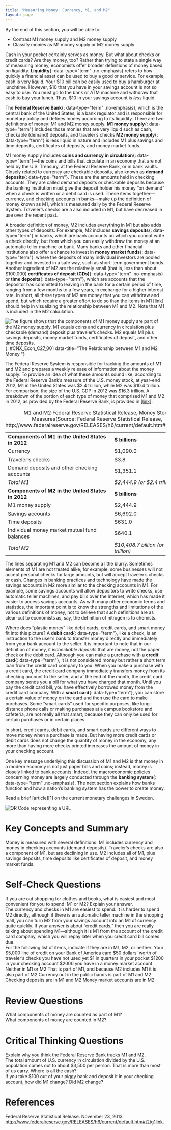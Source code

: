 ```yaml
---
title: "Measuring Money: Currency, M1, and M2"
layout: page
---
```



<div data-type="abstract" markdown="1">
By the end of this section, you will be able to:

* Contrast M1 money supply and M2 money supply
* Classify monies as M1 money supply or M2 money supply

</div>

Cash in your pocket certainly serves as money. But what about checks or credit cards? Are they money, too? Rather than trying to state a single way of measuring money, economists offer broader definitions of money based on liquidity. **Liquidity**{: data-type="term" .no-emphasis} refers to how quickly a financial asset can be used to buy a good or service. For example, cash is very liquid. Your $10 bill can be easily used to buy a hamburger at lunchtime. However, $10 that you have in your savings account is not so easy to use. You must go to the bank or ATM machine and withdraw that cash to buy your lunch. Thus, $10 in your savings account is *less* liquid.

The **Federal Reserve Bank**{: data-type="term" .no-emphasis}, which is the central bank of the United States, is a bank regulator and is responsible for monetary policy and defines money according to its liquidity. There are two definitions of money: M1 and M2 money supply. **M1 money supply**{: data-type="term"} includes those monies that are very liquid such as cash, checkable (demand) deposits, and traveler’s checks **M2 money supply**{: data-type="term"} is less liquid in nature and includes M1 plus savings and time deposits, certificates of deposits, and money market funds.

M1 money supply includes **coins and currency in circulation**{: data-type="term"}—the coins and bills that circulate in an economy that are not held by the U.S. Treasury, at the Federal Reserve Bank, or in bank vaults. Closely related to currency are checkable deposits, also known as **demand deposits**{: data-type="term"}. These are the amounts held in checking accounts. They are called demand deposits or checkable deposits because the banking institution must give the deposit holder his money “on demand” when a check is written or a debit card is used. These items together—currency, and checking accounts in banks—make up the definition of money known as M1, which is measured daily by the Federal Reserve System. Traveler’s checks are a also included in M1, but have decreased in use over the recent past.

A broader definition of money, M2 includes everything in M1 but also adds other types of deposits. For example, M2 includes **savings deposits**{: data-type="term"} in banks, which are bank accounts on which you cannot write a check directly, but from which you can easily withdraw the money at an automatic teller machine or bank. Many banks and other financial institutions also offer a chance to invest in **money market funds**{: data-type="term"}, where the deposits of many individual investors are pooled together and invested in a safe way, such as short-term government bonds. Another ingredient of M2 are the relatively small (that is, less than about $100,000) **certificates of deposit (CDs)**{: data-type="term" .no-emphasis} or **time deposits**{: data-type="term"}, which are accounts that the depositor has committed to leaving in the bank for a certain period of time, ranging from a few months to a few years, in exchange for a higher interest rate. In short, all these types of M2 are money that you can withdraw and spend, but which require a greater effort to do so than the items in M1 [\[link\]](#CNX_Econ_C27_001) should help in visualizing the relationship between M1 and M2. Note that M1 is included in the M2 calculation.

![The figure shows that the components of M1 money supply are part of the M2 money supply. M1 equals coins and currency in circulation plus checkable (demand) deposit plus traveler&#x2019;s checks. M2 equals M1 plus savings deposits, money market funds, certificates of deposit, and other time deposits.](../resources/CNX_Econ_C27_001.jpg "M1 and M2 money have several definitions, ranging from narrow to broad. M1 = coins and currency in circulation + checkable (demand) deposit + traveler&#x2019;s checks. M2 = M1 + savings deposits + money market funds + certificates of deposit + other time deposits."){: #CNX_Econ_C27_001 data-title="The Relationship between M1 and M2 Money "}

The Federal Reserve System is responsible for tracking the amounts of M1 and M2 and prepares a weekly release of information about the money supply. To provide an idea of what these amounts sound like, according to the Federal Reserve Bank’s measure of the U.S. money stock, at year-end 2012, M1 in the United States was $2.4 trillion, while M2 was $10.4 trillion. For comparison, the size of the U.S. GDP in 2012 was $16.3 trillion. A breakdown of the portion of each type of money that comprised M1 and M2 in 2012, as provided by the Federal Reserve Bank, is provided in [\[link\]](#Table_27_01).

<table id="Table_27_01" summary="The table shows the following components and amounts for M1 in the U.S. in 2012 (in billions of dollars). Currency: $1,090.0; traveler&#x2019;s checks: $3.8; demand deposits and other checking accounts: $1,351.1; total M1: $2,444.9 (or 2.4 trillion). The table also shows the following components and amounts for M2 in the U.S. in 2012 (in billions of dollars). M1 money supply: $2,444.9; savings accounts: $6,692.0; individual money market mutual fund balances: $640.1; total M2: $10,408.7 (or $10.4 trillion)."><caption><span data-type="title">M1 and M2 Federal Reserve Statistical Release, Money Stock Measures</span>(Source: Federal Reserve Statistical Release, http://www.federalreserve.gov/RELEASES/h6/current/default.htm#t2tg1link)</caption><tbody>
<tr>
<td> <strong>Components of M1 in the United States in 2012</strong></td>
<td><strong>$ billions</strong></td>
</tr>

<tr>
<td>Currency</td>
<td>$1,090.0</td>
</tr>


<tr>
<td>Traveler’s checks</td>
<td>$3.8</td>
</tr>

<tr>
<td>Demand deposits and other checking accounts</td>
<td>$1,351.1</td>
</tr>

<tr>
<td><em>Total M1</em></td>
<td><em>$2,444.9 (or $2.4 trillion)</em></td>
</tr>

<tr>
<td><strong>Components of M2 in the United States in 2012</strong></td>
<td><strong>$ billions</strong></td>
</tr>

<tr>
<td>M1 money supply</td>
<td>$2,444.9</td>
</tr>

<tr>
<td>Savings accounts</td>
<td>$6,692.0</td>
</tr>

<tr>
<td>Time deposits</td>
<td>$631.0</td>
</tr>

<tr>
<td>Individual money market mutual fund balances</td>
<td>$640.1</td>
</tr>

<tr>
<td><em>Total M2</em></td>
<td><em>$10,408.7 billion (or $10.4 trillion)</em></td>
</tr>
</tbody></table>

The lines separating M1 and M2 can become a little blurry. Sometimes elements of M1 are not treated alike; for example, some businesses will not accept personal checks for large amounts, but will accept traveler’s checks or cash. Changes in banking practices and technology have made the savings accounts in M2 more similar to the checking accounts in M1. For example, some savings accounts will allow depositors to write checks, use automatic teller machines, and pay bills over the Internet, which has made it easier to access savings accounts. As with many other economic terms and statistics, the important point is to know the strengths and limitations of the various definitions of money, not to believe that such definitions are as clear-cut to economists as, say, the definition of nitrogen is to chemists.

Where does “plastic money” like debit cards, credit cards, and smart money fit into this picture? A **debit card**{: data-type="term"}, like a check, is an instruction to the user’s bank to transfer money directly and immediately from your bank account to the seller. It is important to note that in our definition of money, it is*checkable deposits* that are money, not the paper check or the debit card. Although you can make a purchase with a **credit card**{: data-type="term"}, it is not considered money but rather a short term loan from the credit card company to you. When you make a purchase with a credit card, the credit card company immediately transfers money from its checking account to the seller, and at the end of the month, the credit card company sends you a bill for what you have charged that month. Until you pay the credit card bill, you have effectively borrowed money from the credit card company. With a **smart card**{: data-type="term"}, you can store a certain value of money on the card and then use the card to make purchases. Some “smart cards” used for specific purposes, like long-distance phone calls or making purchases at a campus bookstore and cafeteria, are not really all that smart, because they can only be used for certain purchases or in certain places.

In short, credit cards, debit cards, and smart cards are different ways to move money when a purchase is made. But having more credit cards or debit cards does not change the quantity of money in the economy, any more than having more checks printed increases the amount of money in your checking account.

One key message underlying this discussion of M1 and M2 is that money in a modern economy is not just paper bills and coins; instead, money is closely linked to bank accounts. Indeed, the macroeconomic policies concerning money are largely conducted through the **banking system**{: data-type="term" .no-emphasis}. The next section explains how banks function and how a nation’s banking system has the power to create money.

<div data-type="note" class="economics linkup" markdown="1">
Read a brief [article][1] on the current monetary challenges in Sweden.

<span data-type="media" data-alt="QR Code representing a URL"> ![QR Code representing a URL](../resources/Sweden.png) </span>
</div>

# Key Concepts and Summary

Money is measured with several definitions: M1 includes currency and money in checking accounts (demand deposits). Traveler’s checks are also a component of M1, but are declining in use. M2 includes all of M1, plus savings deposits, time deposits like certificates of deposit, and money market funds.

# Self-Check Questions

<div data-type="exercise">
<div data-type="problem" markdown="1">
If you are out shopping for clothes and books, what is easiest and most convenient for you to spend: M1 or M2? Explain your answer.

</div>
<div data-type="solution" markdown="1">
The currency and checks in M1 are easiest to spend. It is harder to spend M2 directly, although if there is an automatic teller machine in the shopping mall, you can turn M2 from your savings account into an M1 of currency quite quickly. If your answer is about “credit cards,” then you are really talking about spending M1—although it is M1 from the account of the credit card company, which you will repay later when you credit card bill comes due.

</div>
</div>

<div data-type="exercise">
<div data-type="problem" markdown="1">
For the following list of items, indicate if they are in M1, M2, or neither: <span data-type="list" data-list-type="enumerated" data-number-style="lower-alpha"> <span data-type="item">Your $5,000 line of credit on your Bank of America card</span> <span data-type="item">$50 dollars’ worth of traveler’s checks you have not used yet</span> <span data-type="item">$1 in quarters in your pocket</span> <span data-type="item">$1200 in your checking account</span> <span data-type="item">$2000 you have in a money market account</span> </span>

</div>
<div data-type="solution" markdown="1">
<span data-type="list" data-list-type="enumerated" data-number-style="lower-alpha"> <span data-type="item">Neither in M1 or M2</span> <span data-type="item">That is part of M1, and because M2 includes M1 it is also part of M2</span> <span data-type="item">Currency out in the public hands is part of M1 and M2</span> <span data-type="item">Checking deposits are in M1 and M2</span> <span data-type="item">Money market accounts are in M2</span> </span>

</div>
</div>

# Review Questions

<div data-type="exercise">
<div data-type="problem" markdown="1">
What components of money are counted as part of M1?

</div>
</div>

<div data-type="exercise">
<div data-type="problem" markdown="1">
What components of money are counted in M2?

</div>
</div>

# Critical Thinking Questions

<div data-type="exercise">
<div data-type="problem" markdown="1">
Explain why you think the Federal Reserve Bank tracks M1 and M2.

</div>
</div>

<div data-type="exercise">
<div data-type="problem" markdown="1">
The total amount of U.S. currency in circulation divided by the U.S. population comes out to about $3,500 per person. That is more than most of us carry. Where is all the cash?

</div>
</div>

<section data-depth="1" class="problems">
<div data-type="exercise">
<div data-type="problem" markdown="1">
If you take $100 out of your piggy bank and deposit it in your checking account, how did M1 change? Did M2 change?

</div>
</div>
</section>

# References

Federal Reserve Statistical Release. November 23, 2013. http://www.federalreserve.gov/RELEASES/h6/current/default.htm#t2tg1link.



[1]: http://openstaxcollege.org/l/Sweden
